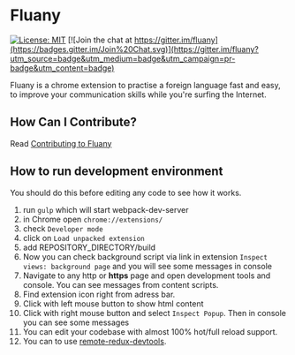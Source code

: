 # Fluany

[![License: MIT](https://img.shields.io/badge/License-MIT-yellow.svg)](https://opensource.org/licenses/MIT)
[![Join the chat at https://gitter.im/fluany](https://badges.gitter.im/Join%20Chat.svg)](https://gitter.im/fluany?utm_source=badge&utm_medium=badge&utm_campaign=pr-badge&utm_content=badge)

Fluany is a chrome extension to practise a foreign language fast and easy, to improve your communication skills while you're surfing the Internet.

## How Can I Contribute?
  Read [Contributing to Fluany](CONTRIBUTING.md)
  
## How to run development environment

You should do this before editing any code to see how it works.

1. run `gulp` which will start webpack-dev-server
2. in Chrome open `chrome://extensions/`
3. check `Developer mode`
4. click on `Load unpacked extension`
5. add REPOSITORY_DIRECTORY/build
6. Now you can check background script via link in extension `Inspect views: background page` and you will see some messages in console
7. Navigate to any http or **https** page and open development tools and console. You can see messages from content scripts.
8. Find extension icon right from adress bar.
  1. Click with left mouse button to show html content
  2. Click with right mouse button and select `Inspect Popup`. Then in console you can see some messages
9. You can edit your codebase with almost 100% hot/full reload support.
10. You can to use [remote-redux-devtools](https://github.com/zalmoxisus/remote-redux-devtools).

